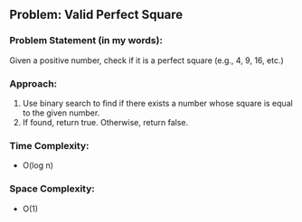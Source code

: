 ## Problem: Valid Perfect Square

### Problem Statement (in my words):
Given a positive number, check if it is a perfect square (e.g., 4, 9, 16, etc.)

### Approach:
1. Use binary search to find if there exists a number whose square is equal to the given number.
2. If found, return true. Otherwise, return false.

### Time Complexity:
- O(log n)

### Space Complexity:
- O(1)
